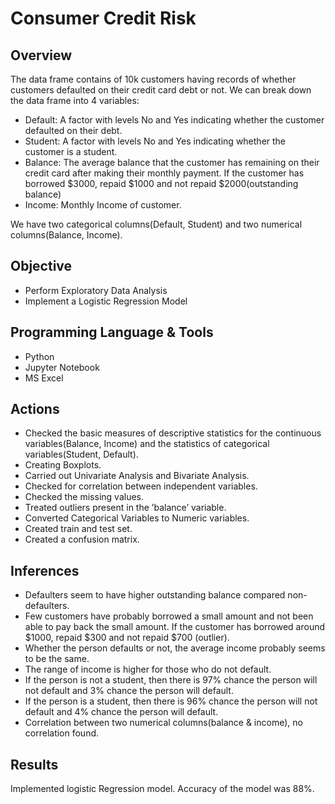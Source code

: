 # Consumer Credit Risk

## Overview
The data frame contains of 10k customers having records of whether customers defaulted on their credit card debt or not. We can break down the data frame into 4 variables:
- Default:  A factor with levels No and Yes indicating whether the customer defaulted on their debt.
- Student:  A factor with levels No and Yes indicating whether the customer is a student.
- Balance:  The average balance that the customer has remaining on their credit card after making their monthly payment. If the customer has borrowed $3000, repaid $1000 and not repaid $2000(outstanding balance)
- Income:   Monthly Income of customer.

We have two categorical columns(Default, Student) and two numerical columns(Balance, Income).


## Objective
- Perform Exploratory Data Analysis
- Implement a Logistic Regression Model

## Programming Language & Tools
- Python 
- Jupyter Notebook
- MS Excel

## Actions
- Checked the basic measures of descriptive statistics for the continuous variables(Balance, Income) and the statistics of categorical variables(Student, Default).
- Creating Boxplots.
- Carried out Univariate Analysis and Bivariate Analysis.
- Checked for correlation between independent variables. 
- Checked the missing values. 
- Treated outliers present in the ’balance’ variable.
- Converted Categorical Variables to Numeric variables.
- Created train and test set.
- Created a confusion matrix.

## Inferences
- Defaulters seem to have higher outstanding balance compared non-defaulters. 
- Few customers have probably borrowed a small amount and not been able to pay back the small amount. If the customer has borrowed around $1000, repaid $300 and not repaid $700 (outlier).
- Whether the person defaults or not, the average income probably seems to be the same.
- The range of income is higher for those who do not default.
- If the person is not a student, then there is 97% chance the person will not default and 3% chance the person will default.
- If the person is a student, then there is 96% chance the person will not default and 4% chance the person will default.
- Correlation between two numerical columns(balance & income), no correlation found.

## Results
Implemented logistic Regression model. Accuracy of the model was 88%.



 
